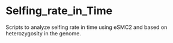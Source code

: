 # Selfing_rate_in_Time
Scripts to analyze selfing rate in time using eSMC2 and based on heterozygosity in the genome.
